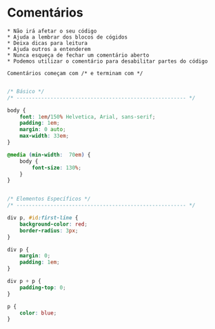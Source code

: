 # Comentários

    * Não irá afetar o seu código 
    * Ajuda a lembrar dos blocos de cógidos
    * Deixa dicas para leitura 
    * Ajuda outros a entenderem 
    * Nunca esqueça de fechar um comentário aberto 
    * Podemos utilizar o comentário para desabilitar partes do código

    Comentários começam com /* e terminam com */

```CSS

/* Básico */
/* ------------------------------------------------------- */

body {
    font: 1em/150% Helvetica, Arial, sans-serif;
    padding: 1em;
    margin: 0 auto;
    max-width: 33em;
}

@media (min-width:  70em) {
    body {
        font-size: 130%;
    }
}


/* Elementos Específicos */
/* ------------------------------------------------------- */

div p, #id:first-line {
    background-color: red;
    border-radius: 3px;
}

div p {
    margin: 0;
    padding: 1em;
}

div p + p {
    padding-top: 0;
}

p {
    color: blue;
}

```